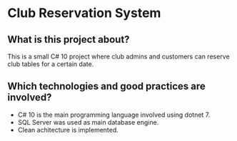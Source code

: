 # Club Reservation System

## What is this project about?
This is a small C# 10 project where club admins and customers can reserve club tables for a certain date.

## Which technologies and good practices are involved?
- C# 10 is the main programming language involved using dotnet 7.
- SQL Server was used as main database engine.
- Clean achitecture is implemented.
